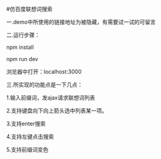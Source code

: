 #仿百度联想词搜索

一.demo中所使用的链接地址为被隐藏，有需要试一试的可留言

二.运行步骤：

   npm install
   
   npm run dev 
  
   浏览器中打开：localhost:3000
   
三.所实现的功能点是一下几点：

   1.输入前缀词，发ajax请求联想词列表
   
   2.支持键盘向下向上箭头选中列表某一项。
   
   3.支持enter搜索
   
   4.支持左键点击搜索
   
   5.支持前缀词变色
